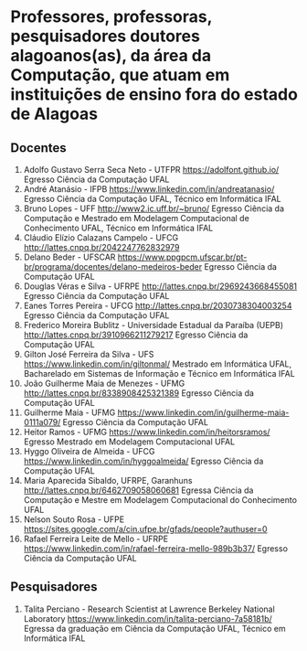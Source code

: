 # Professores, professoras, pesquisadores doutores alagoanos(as), da área da Computação, que atuam em instituições de ensino fora do estado de Alagoas


## Docentes

1. Adolfo Gustavo Serra Seca Neto - UTFPR <https://adolfont.github.io/> Egresso Ciência da Computação UFAL
1. André Atanásio - IFPB <https://www.linkedin.com/in/andreatanasio/> Egresso Ciência da Computação UFAL, Técnico em Informática IFAL
1. Bruno Lopes - UFF <http://www2.ic.uff.br/~bruno/> Egresso Ciência da Computação e Mestrado em Modelagem Computacional de Conhecimento UFAL, Técnico em Informática IFAL
1. Cláudio Elízio Calazans Campelo - UFCG <http://lattes.cnpq.br/2042247762832979>
1. Delano Beder - UFSCAR <https://www.ppgpcm.ufscar.br/pt-br/programa/docentes/delano-medeiros-beder> Egresso Ciência da Computação UFAL
1. Douglas Véras e Silva - UFRPE <http://lattes.cnpq.br/2969243668455081> Egresso Ciência da Computação UFAL
1. Eanes Torres Pereira - UFCG <http://lattes.cnpq.br/2030738304003254> Egresso Ciência da Computação UFAL
1. Frederico Moreira Bublitz - Universidade Estadual da Paraíba (UEPB) <http://lattes.cnpq.br/3910966211279217> Egresso Ciência da Computação UFAL
1. Gilton José Ferreira da Silva - UFS <https://www.linkedin.com/in/giltonmal/>  Mestrado em Informática UFAL, Bacharelado em Sistemas de Informação e Técnico em Informática IFAL
1. João Guilherme Maia de Menezes - UFMG <http://lattes.cnpq.br/8338908425321389> Egresso Ciência da Computação UFAL
1. Guilherme Maia - UFMG <https://www.linkedin.com/in/guilherme-maia-0111a079/> Egresso Ciência da Computação UFAL
1. Heitor Ramos - UFMG <https://www.linkedin.com/in/heitorsramos/> Egresso Mestrado em Modelagem Computacional UFAL
1. Hyggo Oliveira de Almeida - UFCG <https://www.linkedin.com/in/hyggoalmeida/> Egresso Ciência da Computação UFAL
1. Maria Aparecida Sibaldo, UFRPE, Garanhuns <http://lattes.cnpq.br/6462709058060681> Egressa Ciência da Computação e Mestre em Modelagem Computacional do Conhecimento UFAL
1. Nelson Souto Rosa - UFPE <https://sites.google.com/a/cin.ufpe.br/gfads/people?authuser=0>
1. Rafael Ferreira Leite de Mello - UFRPE <https://www.linkedin.com/in/rafael-ferreira-mello-989b3b37/> Egresso Ciência da Computação UFAL

## Pesquisadores

1. Talita Perciano - Research Scientist at Lawrence Berkeley National Laboratory <https://www.linkedin.com/in/talita-perciano-7a58181b/> Egressa da graduação em Ciência da Computação UFAL, Técnico em Informática IFAL

<!-- 





-->
